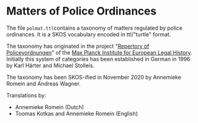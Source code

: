 # Matters of Police Ordinances

The file `polmat.ttl`contains a taxonomy of matters regulated by police ordinances. It is a SKOS vocabulary encoded in ttl/"turtle" format.

The taxonomy has originated in the project "[Repertory of Policeyordnungen](https://www.rg.mpg.de/research-project/repertory-of-policeyordnungen)" of the [Max Planck Institute for European Legal History](https://www.rg.mpg.de/en). Initially this system of categories has been established in German in 1996 by Karl Härter and Michael Stolleis.

The taxonomy has been SKOS-ified in November 2020 by Annemieke Romein and Andreas Wagner.

Translations by:
- Annemieke Romein (Dutch)
- Toomas Kotkas and Annemieke Romein (English)
